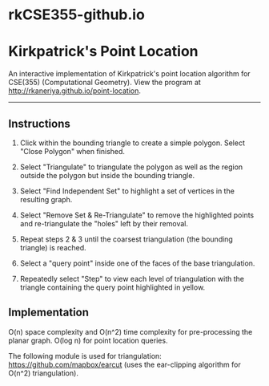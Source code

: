 # rkCSE355-github.io
# Kirkpatrick's Point Location
An interactive implementation of Kirkpatrick's point location algorithm for CSE(355) (Computational Geometry). View the program at http://rkaneriya.github.io/point-location. 

--- 

## Instructions

1) Click within the bounding triangle to create a simple polygon. Select "Close Polygon" when finished. 

2) Select "Triangulate" to triangulate the polygon as well as the region outside the polygon but inside the bounding triangle. 

3) Select "Find Independent Set" to highlight a set of vertices in the resulting graph. 

4) Select "Remove Set & Re-Triangulate" to remove the highlighted points and re-triangulate the "holes" left by their removal. 

5) Repeat steps 2 & 3 until the coarsest triangulation (the bounding triangle) is reached. 

6) Select a "query point" inside one of the faces of the base triangulation. 

7) Repeatedly select "Step" to view each level of triangulation with the triangle containing the query point highlighted in yellow. 

## Implementation

O(n) space complexity and O(n^2) time complexity for pre-processing the planar graph. O(log n) for point location queries. 

The following module is used for triangulation: https://github.com/mapbox/earcut (uses the ear-clipping algorithm for O(n^2) triangulation).   

